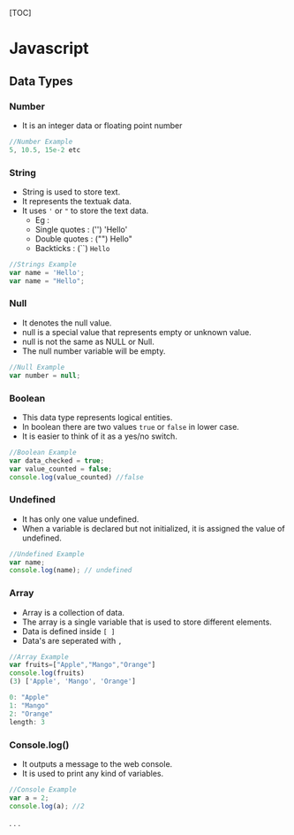 [TOC]
# Javascript

## Data Types

### Number
- It is an integer data or floating point number

```js
//Number Example
5, 10.5, 15e-2 etc
```


### String
- String is used to store text.
- It represents the textuak data.
- It uses `'` or `"` to store the text data.
  - Eg :  
  - Single quotes : ('') 'Hello'
  - Double quotes : ("") Hello"
  - Backticks : (``) `Hello`

```js
//Strings Example
var name = 'Hello';
var name = "Hello";
```

### Null
- It denotes the null value.
- null is a special value that represents empty or unknown value.
- null is not the same as NULL or Null.
- The null number variable will be empty.
 
```js
//Null Example 
var number = null;
```

### Boolean
- This data type represents logical entities. 
- In boolean there are two values `true` or `false` in lower case.
- It is easier to think of it as a yes/no switch.

```js
//Boolean Example
var data_checked = true;
var value_counted = false;
console.log(value_counted) //false
```

### Undefined
- It has only one value undefined. 
- When a variable is declared but not initialized, it is assigned the value of undefined.

```js
//Undefined Example
var name;
console.log(name); // undefined
```

### Array
- Array is a collection of data.
- The array is a single variable that is used to store different elements.
- Data is defined inside `[ ]`
- Data's are seperated with `,`

```js
//Array Example
var fruits=["Apple","Mango","Orange"]
console.log(fruits)
(3) ['Apple', 'Mango', 'Orange']

0: "Apple"
1: "Mango"
2: "Orange"
length: 3

```
### Console.log()
- It outputs a message to the web console. 
- It is used to print any kind of variables.

```js
//Console Example
var a = 2;
console.log(a); //2
```


.
.
.